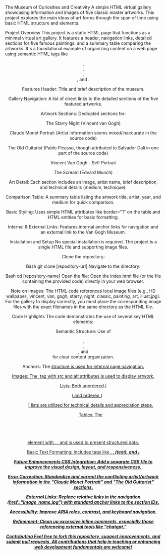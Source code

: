 The Museum of Curiosities and Creativity
A simple HTML virtual gallery showcasing information and images of five classic master artworks. This project explores the main ideas of art forms through the span of time using basic HTML structure and elements.

Project Overview
This project is a static HTML page that functions as a minimal virtual art gallery. It features a header, navigation links, detailed sections for five famous paintings, and a summary table comparing the artworks. It's a foundational example of organizing content on a web page using semantic HTML tags like <header>, <nav>, <section>, <footer>, and <table>.

Features
Header: Title and brief description of the museum.

Gallery Navigation: A list of direct links to the detailed sections of the five featured artworks.

Artwork Sections: Dedicated sections for:

The Starry Night (Vincent van Gogh)

Claude Monet Portrait (Artist information seems mixed/inaccurate in the source code)

The Old Guitarist (Pablo Picasso, though attributed to Salvador Dalí in one part of the source code)

Vincent Van Gogh - Self Portrait

The Scream (Edvard Munch)

Art Detail: Each section includes an image, artist name, brief description, and technical details (medium, technique).

Comparison Table: A summary table listing the artwork title, artist, year, and medium for quick comparison.

Basic Styling: Uses simple HTML attributes like border="1" on the table and HTML entities for basic formatting.

Internal & External Links: Features internal anchor links for navigation and an external link to the Van Gogh Museum.

Installation and Setup
No special installation is required. The project is a single HTML file and supporting image files.

Clone the repository:

Bash
git clone [repository-url]
Navigate to the directory:

Bash
cd [repository-name]
Open the file: Open the index.html file (or the file containing the provided code) directly in your web browser.

Note on Images: The HTML code references local image files (e.g., HD wallpaper_ vincent, van, gogh, starry, night, classic, painting, art, illust.jpg). For the gallery to display correctly, you must place the corresponding image files with the exact filenames in the same directory as the HTML file.

Code Highlights
The code demonstrates the use of several key HTML elements:

Semantic Structure: Use of <header>, <nav>, <section>, and <footer> for clear content organization.

Anchors: The <a href="#section_id"> structure is used for internal page navigation.

Images: The <img> tag with src and alt attributes is used to display artwork.

Lists: Both unordered (<ul>) and ordered (<ol>) lists are utilized for technical details and appreciation steps.

Tables: The <table> element with <thead>, <tbody>, and <tfoot> is used to present structured data.

Basic Text Formatting: Includes tags like <strong>, <u>, <em> (*text*), and <del>.

Future Enhancements
CSS Integration: Add a separate CSS file to improve the visual design, layout, and responsiveness.

Error Correction: Standardize and correct the conflicting artist/artwork information in the "Claude Monet Portrait" and "The Old Guitarist" sections.

External Links: Replace relative links in the navigation (href="image_name.jpg") with standard anchor links to the section IDs.

Accessibility: Improve ARIA roles, contrast, and keyboard navigation.

Refinement: Clean up excessive inline comments, especially those referencing external tools like "chatgpt."

Contributing
Feel free to fork this repository, suggest improvements, and submit pull requests. All contributions that help in teaching or enhancing web development fundamentals are welcome!
